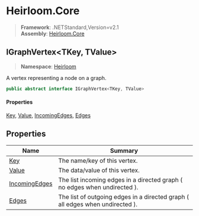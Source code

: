# Heirloom.Core

> **Framework**: .NETStandard,Version=v2.1  
> **Assembly**: [Heirloom.Core][0]  

## IGraphVertex\<TKey, TValue>

> **Namespace**: [Heirloom][0]  

A vertex representing a node on a graph.

```cs
public abstract interface IGraphVertex<TKey, TValue>
```

#### Properties

[Key][1], [Value][2], [IncomingEdges][3], [Edges][4]

## Properties

| Name               | Summary                                                                       |
|--------------------|-------------------------------------------------------------------------------|
| [Key][1]           | The name/key of this vertex.                                                  |
| [Value][2]         | The data/value of this vertex.                                                |
| [IncomingEdges][3] | The list incoming edges in a directed graph ( no edges when undirected ).     |
| [Edges][4]         | The list of outgoing edges in a directed graph ( all edges when undirected ). |

[0]: ../Heirloom.Core.md
[1]: Heirloom.IGraphVertex[TKey,TValue].Key.md
[2]: Heirloom.IGraphVertex[TKey,TValue].Value.md
[3]: Heirloom.IGraphVertex[TKey,TValue].IncomingEdges.md
[4]: Heirloom.IGraphVertex[TKey,TValue].Edges.md
